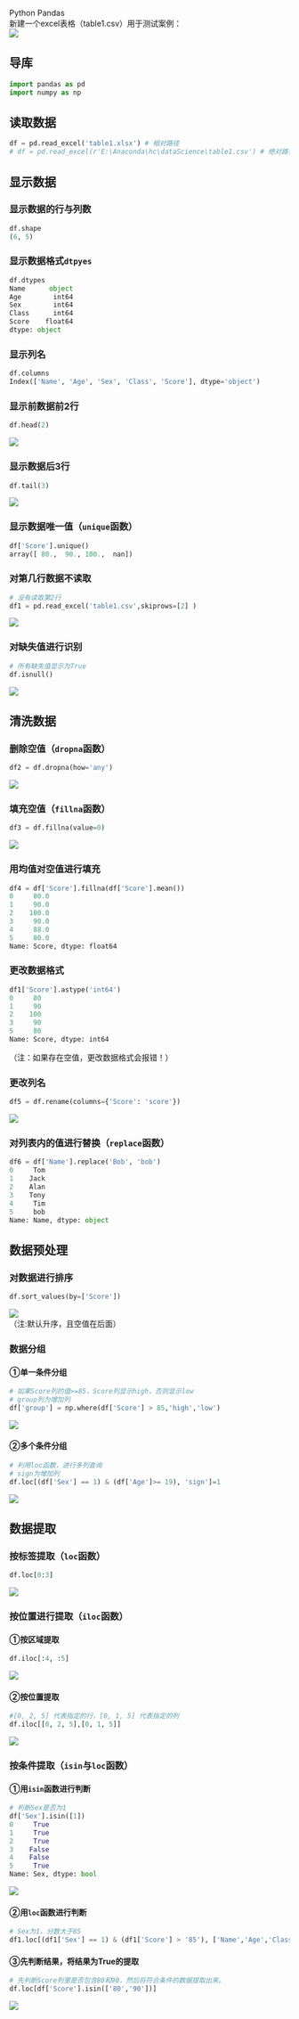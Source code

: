 Python Pandas <br />新建一个excel表格（table1.csv）用于测试案例：<br />![](./img/1614566316487-ab63a61d-269c-41bd-a900-b847a307ac51.png)
<a name="UQvsC"></a>
## 导库
```python
import pandas as pd
import numpy as np
```
<a name="Cfz41"></a>
## 读取数据
```python
df = pd.read_excel('table1.xlsx') # 相对路径
# df = pd.read_excel(r'E:\Anaconda\hc\dataScience\table1.csv') # 绝对路径
```
<a name="FfT8k"></a>
## 显示数据
<a name="a05a7224"></a>
### 显示数据的行与列数
```python
df.shape
(6, 5)
```
<a name="xqn1P"></a>
### 显示数据格式`dtpyes`
```python
df.dtypes
Name      object
Age        int64
Sex        int64
Class      int64
Score    float64
dtype: object
```
<a name="ww9Qx"></a>
### 显示列名
```python
df.columns
Index(['Name', 'Age', 'Sex', 'Class', 'Score'], dtype='object')
```
<a name="AZkV2"></a>
### 显示前数据前2行
```python
df.head(2)
```
![](./img/1614566316475-5644da83-40a4-411d-997d-7d7049e16262.png)
<a name="af5c71c1"></a>
### 显示数据后3行
```python
df.tail(3)
```
![](./img/1614566316510-b55d763c-8210-4c7d-8b9a-73288794af5b.png)
<a name="2d6c5584"></a>
### 显示数据唯一值（`unique`函数）
```python
df['Score'].unique()
array([ 80.,  90., 100.,  nan])
```
<a name="6d2YY"></a>
### 对第几行数据不读取
```python
# 没有读取第2行
df1 = pd.read_excel('table1.csv',skiprows=[2] )
```
![](./img/1614566316596-29de4e3d-447a-4247-bf70-ab9064359efe.png)
<a name="so2e6"></a>
### 对缺失值进行识别
```python
# 所有缺失值显示为True
df.isnull()
```
![](./img/1614566316598-a0c1af8c-9ede-4100-8f9f-60a1de8fda88.png)
<a name="TGCbn"></a>
## 清洗数据
<a name="ki2wm"></a>
### 删除空值（`dropna`函数）
```python
df2 = df.dropna(how='any')
```
![](./img/1614566316479-bf3481af-5778-428b-9cc5-ca4c7f5b2019.png)
<a name="bfe4cae9"></a>
### 填充空值（`fillna`函数）
```python
df3 = df.fillna(value=0)
```
![](./img/1614566316576-2dfcc1fb-cd4e-416f-b6f1-0f87f17929ae.png)
<a name="5a26dd6b"></a>
### 用均值对空值进行填充
```python
df4 = df['Score'].fillna(df['Score'].mean())
0     80.0
1     90.0
2    100.0
3     90.0
4     88.0
5     80.0
Name: Score, dtype: float64
```
<a name="rumY3"></a>
### 更改数据格式
```python
df1['Score'].astype('int64')
0     80
1     90
2    100
3     90
5     80
Name: Score, dtype: int64
```
（注：如果存在空值，更改数据格式会报错！）
<a name="4a3edb5e"></a>
### 更改列名
```python
df5 = df.rename(columns={'Score': 'score'})
```
![](./img/1614566316607-420f0554-c569-4d42-ad93-b862a6681de8.png)
<a name="nIzK5"></a>
### 对列表内的值进行替换（`replace`函数）
```python
df6 = df['Name'].replace('Bob', 'bob')
0     Tom
1    Jack
2    Alan
3    Tony
4     Tim
5     bob
Name: Name, dtype: object
```
<a name="DD1d0"></a>
## 数据预处理
<a name="p0h6v"></a>
### 对数据进行排序
```python
df.sort_values(by=['Score'])
```
![](./img/1614566316519-4800a39a-8849-41c3-acc6-215d1071ef00.png)<br />（注:默认升序，且空值在后面）
<a name="5FqJT"></a>
### 数据分组
<a name="5ddDB"></a>
#### ①单一条件分组
```python
# 如果Score列的值>=85，Score列显示high，否则显示low
# group列为增加列
df['group'] = np.where(df['Score'] > 85,'high','low')
```
![](./img/1614566316558-9debde3a-9cd0-461b-b1f4-a96a103ec133.png)
<a name="SUdNo"></a>
#### ②多个条件分组
```python
# 利用loc函数，进行多列查询
# sign为增加列
df.loc[(df['Sex'] == 1) & (df['Age']>= 19), 'sign']=1
```
![](./img/1614566316541-db9b28a7-3b70-4f9f-af05-29d9a893cd2f.png)
<a name="3fGsK"></a>
## 数据提取
<a name="KVCTZ"></a>
### 按标签提取（`loc`函数）
```python
df.loc[0:3]
```
![](./img/1614566316704-49dd9836-4e32-45cc-aa11-6d73ba51d9fc.png)
<a name="fEIL8"></a>
### 按位置进行提取（`iloc`函数）
<a name="4dmG5"></a>
#### ①按区域提取
```python
df.iloc[:4, :5]
```
![](./img/1614566316678-d7ffcf79-47ab-4041-9a47-b69259c94e85.png)
<a name="xs08F"></a>
#### ②按位置提取
```python
#[0, 2, 5] 代表指定的行，[0, 1, 5] 代表指定的列
df.iloc[[0, 2, 5],[0, 1, 5]]
```
![](./img/1614566316591-7aef9d79-69e1-4004-8b32-b222bde50aa7.png)
<a name="zAlBn"></a>
### 按条件提取（`isin`与`loc`函数）
<a name="7ricc"></a>
#### ①用`isin`函数进行判断
```python
# 判断Sex是否为1
df['Sex'].isin([1])
0     True
1     True
2     True
3    False
4    False
5     True
Name: Sex, dtype: bool
```
![](./img/1614566316755-3e07a984-33cd-4db6-b0d4-ef05b1f3bddf.png)
<a name="dz26z"></a>
#### ②用`loc`函数进行判断
```python
# Sex为1，分数大于85
df1.loc[(df1['Sex'] == 1) & (df1['Score'] > '85'), ['Name','Age','Class']]
```
<a name="sLNJV"></a>
#### ③先判断结果，将结果为True的提取
```python
# 先判断Score列里是否包含80和90，然后将符合条件的数据提取出来。
df.loc[df['Score'].isin(['80','90'])]
```
![](./img/1614566316631-acc49946-fb5a-4d1f-9a8c-f16189312638.png)
